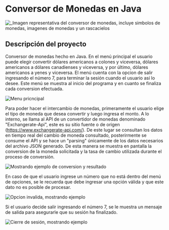 <h1> Conversor de Monedas en Java </h1>


![_Imagen representativa del conversor de monedas, incluye simbolos de monedas, imagenes de monedas y un rascacielos](https://github.com/escordigan/ConversorDeMonedas/assets/149540525/cd08c44f-a2ff-44e9-94e0-290f5e427dd8)


<h2 align="left"> Descripción del proyecto </h2>

Conversor de monedas hecho en Java.
En el menú principal el usuario puede elegir convertir dólares americanos a colones y viceversa, dólares americanos a dólares canadienses y viceversa, y por último, dólares americanos a yenes y viceversa.
El menú cuenta con la opcion de salir ingresando el número 7, para terminar la sesión cuando el usuario así lo desee. Este menú se muestra al inicio del programa y en cuanto se finaliza cada conversion efectuada.

![Menu pricncipal](https://github.com/escordigan/ConversorDeMonedas/assets/149540525/148309ed-6c37-4baf-bf3f-9d1332f618a6)

Para poder hacer el intercambio de monedas, primeramente el usuario elige el tipo de moneda que desea convertir y luego ingresa el monto.
A lo interno, se llama al API de un convertidor de monedas denominado "Exchangerate-Api", este es su sitio fuente o de origen (https://www.exchangerate-api.com/). De este lugar se consultan los datos en tiempo real del cambio de moneda consultado, posterirmente se consume el API y se hace un "parsing" únicamente de los datos necesarios del archivo JSON generado. 
De esta manera se muestra en pantalla la conversion de la moneda solicitada y la tasa de cambio utilizada durante el proceso de conversión.

![Mostrando ejemplo de conversion y resultado](https://github.com/escordigan/ConversorDeMonedas/assets/149540525/bca9676e-b741-4ac4-a6cf-04fd52b1914a)

En caso de que el usuario ingrese un número que no está dentro del menú de opciones, se le recuerda que debe ingresar una opción válida y que este dato no es posible de procesar.

![Opcion invalida, mostrando ejemplo](https://github.com/escordigan/ConversorDeMonedas/assets/149540525/ee4d4778-c576-41f6-8f22-f61630f339fb)


Si el usuario decide salir ingresando el número 7, se le muestra un mensaje de salida para asegurarle que su sesión ha finalizado.

![Cierre de sesión, mostrando ejemplo](https://github.com/escordigan/ConversorDeMonedas/assets/149540525/55df8048-4b66-41f6-b61d-b6df7da3ef48)


